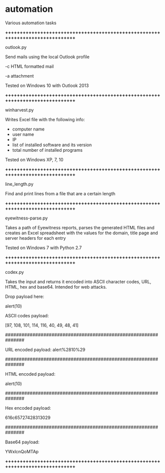 # automation
Various automation tasks

**+++++++++++++++++++++++++++++++++++++++++++++++++++++++++++++++++++++++++++++**

outlook.py

Send mails using the local Outlook profile

-c HTML formatted mail

-a attachment

Tested on Windows 10 with Outlook 2013

**+++++++++++++++++++++++++++++++++++++++++++++++++++++++++++++++++++++++++++++**

winharvest.py

Writes Excel file with the following info:
- computer name
- user name
- IP
- list of installed software and its version
- total number of installed programs

Tested on Windows XP, 7, 10

**+++++++++++++++++++++++++++++++++++++++++++++++++++++++++++++++++++++++++++++**

line_length.py

Find and print lines from a file that are a certain length

**+++++++++++++++++++++++++++++++++++++++++++++++++++++++++++++++++++++++++++++**

eyewitness-parse.py

Takes a path of Eyewitness reports, parses the generated HTML files and creates an Excel spreadsheet with the values for the domain, title page and server headers for each entry

Tested on Windows 7 with Python 2.7

**+++++++++++++++++++++++++++++++++++++++++++++++++++++++++++++++++++++++++++++**

codex.py

Takes the input and returns it encoded into ASCII character codes, URL, HTML, hex and base64. Intended for web attacks.

Drop payload here:

alert(10)

ASCII codes payload:

[97, 108, 101, 114, 116, 40, 49, 48, 41]

###############################################################

URL encoded payload: alert%2810%29

###############################################################

HTML encoded payload:

alert(10)

###############################################################

Hex encoded payload:

616c65727428313029

###############################################################

Base64 payload:

YWxlcnQoMTAp

**+++++++++++++++++++++++++++++++++++++++++++++++++++++++++++++++++++++++++++++**
